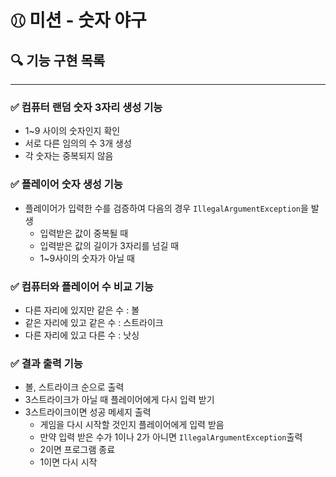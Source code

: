 # ⚾︎ 미션 - 숫자 야구

## 🔍 기능 구현 목록
---
### ✅ 컴퓨터 랜덤 숫자 3자리 생성 기능
- 1~9 사이의 숫자인지 확인
- 서로 다른 임의의 수 3개 생성
- 각 숫자는 중복되지 않음

### ✅ 플레이어 숫자 생성 기능
- 플레이어가 입력한 수를 검증하여 다음의 경우 `IllegalArgumentException`을 발생
  - 입력받은 값이 중복될 때
  - 입력받은 값의 길이가 3자리를 넘길 때
  - 1~9사이의 숫자가 아닐 때
  
### ✅ 컴퓨터와 플레이어 수 비교 기능
- 다른 자리에 있지만 같은 수 : 볼
- 같은 자리에 있고 같은 수 : 스트라이크
- 다른 자리에 있고 다른 수 : 낫싱

### ✅ 결과 출력 기능
- 볼, 스트라이크 순으로 출력
- 3스트라이크가 아닐 때 플레이어에게 다시 입력 받기
- 3스트라이크이면 성공 메세지 출력
  - 게임을 다시 시작할 것인지 플레이어에게 입력 받음
  - 만약 입력 받은 수가 1이나 2가 아니면 `IllegalArgumentException`출력
  - 2이면 프로그램 종료
  - 1이면 다시 시작

